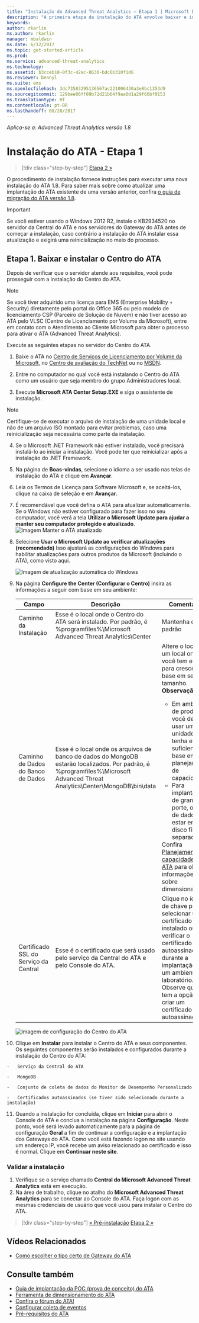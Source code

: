 ```yaml
---
title: "Instalação do Advanced Threat Analytics – Etapa 1 | Microsoft Docs"
description: "A primeira etapa da instalação do ATA envolve baixar e instalar o Centro do ATA em seu servidor escolhido."
keywords: 
author: rkarlin
ms.author: rkarlin
manager: mbaldwin
ms.date: 6/12/2017
ms.topic: get-started-article
ms.prod: 
ms.service: advanced-threat-analytics
ms.technology: 
ms.assetid: b3cceb18-0f3c-42ac-8630-bdc6b310f1d6
ms.reviewer: bennyl
ms.suite: ems
ms.openlocfilehash: 3dc73583295136567ac221006430a3e8bc1353d9
ms.sourcegitcommit: 129bee06ff89b72d21b64f9aa0d1a29f66bf9153
ms.translationtype: HT
ms.contentlocale: pt-BR
ms.lasthandoff: 08/20/2017
---
```

*Aplica-se a: Advanced Threat Analytics versão 1.8*


# <a name="install-ata---step-1"></a>Instalação do ATA - Etapa 1

>[!div class="step-by-step"]
[Etapa 2 »](install-ata-step2.md)

O procedimento de instalação fornece instruções para executar uma nova instalação do ATA 1.8. Para saber mais sobre como atualizar uma implantação do ATA existente de uma versão anterior, confira [o guia de migração do ATA versão 1.8](ata-update-1.8-migration-guide.md).

> [!IMPORTANT] 
> Se você estiver usando o Windows 2012 R2, instale o KB2934520 no servidor da Central do ATA e nos servidores do Gateway do ATA antes de começar a instalação, caso contrário a instalação do ATA instalar essa atualização e exigirá uma reinicialização no meio do processo.

## <a name="step-1-download-and-install-the-ata-center"></a>Etapa 1. Baixar e instalar o Centro do ATA
Depois de verificar que o servidor atende aos requisitos, você pode prosseguir com a instalação do Centro do ATA.
    
> [!NOTE]
>Se você tiver adquirido uma licença para EMS (Enterprise Mobility + Security) diretamente pelo portal do Office 365 ou pelo modelo de licenciamento CSP (Parceiro de Solução de Nuvem) e não tiver acesso ao ATA pelo VLSC (Centro de Licenciamento por Volume da Microsoft), entre em contato com o Atendimento ao Cliente Microsoft para obter o processo para ativar o ATA (Advanced Threat Analytics).

Execute as seguintes etapas no servidor do Centro do ATA.

1.  Baixe o ATA no [Centro de Serviços de Licenciamento por Volume da Microsoft](https://www.microsoft.com/Licensing/servicecenter/default.aspx), no [Centro de avaliação do TechNet](http://www.microsoft.com/evalcenter/) ou no [MSDN](https://msdn.microsoft.com/subscriptions/downloads).

2.  Entre no computador no qual você está instalando o Centro do ATA como um usuário que seja membro do grupo Administradores local.

3.  Execute **Microsoft ATA Center Setup.EXE** e siga o assistente de instalação.

> [!NOTE]   
> Certifique-se de executar o arquivo de instalação de uma unidade local e não de um arquivo ISO montado para evitar problemas, caso uma reinicialização seja necessária como parte da instalação.   

4.  Se o Microsoft .NET Framework não estiver instalado, você precisará instalá-lo ao iniciar a instalação. Você pode ter que reinicializar após a instalação do .NET Framework.
5.  Na página de **Boas-vindas**, selecione o idioma a ser usado nas telas de instalação do ATA e clique em **Avançar**.

6.  Leia os Termos de Licença para Software Microsoft e, se aceitá-los, clique na caixa de seleção e em **Avançar**.

7.  É recomendável que você defina o ATA para atualizar automaticamente. Se o Windows não estiver configurado para fazer isso no seu computador, você verá a tela **Utilizar o Microsoft Update para ajudar a manter seu computador protegido e atualizado**. 
    ![Imagem Manter o ATA atualizado](media/ata_ms_update.png)

8. Selecione **Usar o Microsoft Update ao verificar atualizações (recomendado)** Isso ajustará as configurações do Windows para habilitar atualizações para outros produtos da Microsoft (incluindo o ATA), como visto aqui. 

    ![Imagem de atualização automática do Windows](media/ata_installupdatesautomatically.png)

8.  Na página **Configure the Center (Configurar o Centro)** insira as informações a seguir com base em seu ambiente:

    |Campo|Descrição|Comentários|
    |---------|---------------|------------|
    |Caminho da Instalação|Esse é o local onde o Centro do ATA será instalado. Por padrão, é %programfiles%\Microsoft Advanced Threat Analytics\Center|Mantenha o valor padrão|
    |Caminho de Dados do Banco de Dados|Esse é o local onde os arquivos de banco de dados do MongoDB estarão localizados. Por padrão, é %programfiles%\Microsoft Advanced Threat Analytics\Center\MongoDB\bin\data|Altere o local para um local onde você tem espaço para crescer com base em seu tamanho. **Observação:** <ul><li>Em ambientes de produção, você deve usar uma unidade que tenha espaço suficiente com base em um planejamento de capacidade.</li><li>Para implantações de grande porte, o banco de dados deve estar em um disco físico separado.</li></ul>Confira [Planejamento de capacidade do ATA](ata-capacity-planning.md) para obter informações sobre dimensionamento.|
    |Certificado SSL do Serviço da Central|Esse é o certificado que será usado pelo serviço da Central do ATA e pelo Console do ATA.|Clique no ícone de chave para selecionar um certificado instalado ou verificar o certificado autoassinado durante a implantação em um ambiente de laboratório. Observe que você tem a opção de criar um certificado autoassinado.|
        
    ![Imagem de configuração do Centro do ATA](media/ATA-Center-Configuration.png)

10.  Clique em **Instalar** para instalar o Centro do ATA e seus componentes.
    Os seguintes componentes serão instalados e configurados durante a instalação do Centro do ATA:

    -   Serviço da Central do ATA

    -   MongoDB

    -   Conjunto de coleta de dados do Monitor de Desempenho Personalizado

    -   Certificados autoassinados (se tiver sido selecionado durante a instalação)

11.  Quando a instalação for concluída, clique em **Iniciar** para abrir o Console do ATA e conclua a instalação na página **Configuração**.
Neste ponto, você será levado automaticamente para a página de configuração **Geral** a fim de continuar a configuração e a implantação dos Gateways do ATA.
Como você está fazendo logon no site usando um endereço IP, você recebe um aviso relacionado ao certificado e isso é normal. Clique em **Continuar neste site**.

### <a name="validate-installation"></a>Validar a instalação

1.  Verifique se o serviço chamado **Central do Microsoft Advanced Threat Analytics** está em execução.
2.  Na área de trabalho, clique no atalho do **Microsoft Advanced Threat Analytics** para se conectar ao Console do ATA. Faça logon com as mesmas credenciais de usuário que você usou para instalar o Centro do ATA.



>[!div class="step-by-step"]
[« Pré-instalação](configure-port-mirroring.md)
[Etapa 2 »](install-ata-step2.md)

## <a name="related-videos"></a>Vídeos Relacionados
- [Como escolher o tipo certo de Gateway do ATA](https://channel9.msdn.com/Shows/Microsoft-Security/ATA-Deployment-Choose-the-Right-Gateway-Type)


## <a name="see-also"></a>Consulte também
- [Guia de implantação da POC (prova de conceito) do ATA](http://aka.ms/atapoc)
- [Ferramenta de dimensionamento do ATA](http://aka.ms/atasizingtool)
- [Confira o fórum do ATA!](https://social.technet.microsoft.com/Forums/security/home?forum=mata)
- [Configurar coleta de eventos](configure-event-collection.md)
- [Pré-requisitos do ATA](ata-prerequisites.md)

